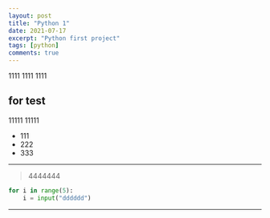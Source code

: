 ```yaml
---
layout: post
title: "Python 1"
date: 2021-07-17
excerpt: "Python first project"
tags: [python]
comments: true
---
```

1111
1111
1111

## for test

11111
11111

* 111
* 222
* 333
- - -
> 4444444

```py
for i in range(5):
	i = input("dddddd")
```
- - -
